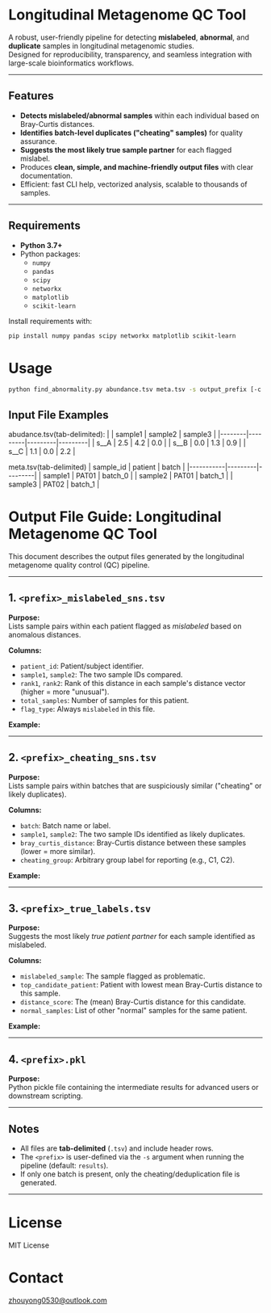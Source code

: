 # Longitudinal Metagenome QC Tool

A robust, user-friendly pipeline for detecting **mislabeled**, **abnormal**, and **duplicate** samples in longitudinal metagenomic studies.  
Designed for reproducibility, transparency, and seamless integration with large-scale bioinformatics workflows.

---

## Features

- **Detects mislabeled/abnormal samples** within each individual based on Bray-Curtis distances.
- **Identifies batch-level duplicates ("cheating" samples)** for quality assurance.
- **Suggests the most likely true sample partner** for each flagged mislabel.
- Produces **clean, simple, and machine-friendly output files** with clear documentation.
- Efficient: fast CLI help, vectorized analysis, scalable to thousands of samples.

---

## Requirements

- **Python 3.7+**
- Python packages:
  - `numpy`
  - `pandas`
  - `scipy`
  - `networkx`
  - `matplotlib`
  - `scikit-learn`

Install requirements with:
```bash
pip install numpy pandas scipy networkx matplotlib scikit-learn
```

# Usage
```bash
python find_abnormality.py abundance.tsv meta.tsv -s output_prefix [-c 0.3]
```

## Input File Examples
abudance.tsv(tab-delimited):
|        | sample1 | sample2 | sample3 |
|--------|---------|---------|---------|
| s__A   |   2.5   |   4.2   |   0.0   |
| s__B   |   0.0   |   1.3   |   0.9   |
| s__C   |   1.1   |   0.0   |   2.2   |

meta.tsv(tab-delimited)
| sample_id | patient | batch   |
|-----------|---------|---------|
| sample1   | PAT01   | batch_0 |
| sample2   | PAT01   | batch_1 |
| sample3   | PAT02   | batch_1 |



# Output File Guide: Longitudinal Metagenome QC Tool

This document describes the output files generated by the longitudinal metagenome quality control (QC) pipeline.

---

## 1. `<prefix>_mislabeled_sns.tsv`

**Purpose:**  
Lists sample pairs within each patient flagged as *mislabeled* based on anomalous distances.

**Columns:**
- `patient_id`: Patient/subject identifier.
- `sample1`, `sample2`: The two sample IDs compared.
- `rank1`, `rank2`: Rank of this distance in each sample's distance vector (higher = more "unusual").
- `total_samples`: Number of samples for this patient.
- `flag_type`: Always `mislabeled` in this file.

**Example:**


---

## 2. `<prefix>_cheating_sns.tsv`

**Purpose:**  
Lists sample pairs within batches that are suspiciously similar ("cheating" or likely duplicates).

**Columns:**
- `batch`: Batch name or label.
- `sample1`, `sample2`: The two sample IDs identified as likely duplicates.
- `bray_curtis_distance`: Bray-Curtis distance between these samples (lower = more similar).
- `cheating_group`: Arbitrary group label for reporting (e.g., C1, C2).

**Example:**

---

## 3. `<prefix>_true_labels.tsv`

**Purpose:**  
Suggests the most likely *true patient partner* for each sample identified as mislabeled.

**Columns:**
- `mislabeled_sample`: The sample flagged as problematic.
- `top_candidate_patient`: Patient with lowest mean Bray-Curtis distance to this sample.
- `distance_score`: The (mean) Bray-Curtis distance for this candidate.
- `normal_samples`: List of other "normal" samples for the same patient.

**Example:**


---

## 4. `<prefix>.pkl`

**Purpose:**  
Python pickle file containing the intermediate results for advanced users or downstream scripting.

---

## Notes

- All files are **tab-delimited** (`.tsv`) and include header rows.
- The `<prefix>` is user-defined via the `-s` argument when running the pipeline (default: `results`).
- If only one batch is present, only the cheating/deduplication file is generated.

---

# License
MIT License

# Contact
zhouyong0530@outlook.com

